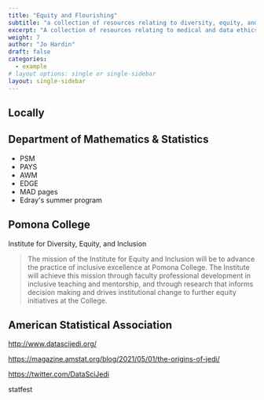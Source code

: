 ```yaml
---
title: "Equity and Flourishing"
subtitle: "a collection of resources relating to diversity, equity, and inclusion initiatives"
excerpt: "A collection of resources relating to medical and data ethics"
weight: 7
author: "Jo Hardin"
draft: false
categories:
  - example
# layout options: single or single-sidebar
layout: single-sidebar
---
```


## Locally

## Department of Mathematics & Statistics

* PSM
* PAYS
* AWM
* EDGE
* MAD pages
* Edray's summer program

## Pomona College

Institute for Diversity, Equity, and Inclusion

> The mission of the Institute for Equity and Inclusion will be to advance the practice of inclusive excellence at Pomona College. The Institute will achieve this mission through faculty professional development in inclusive teaching and mentorship, and through research that informs decision making and drives institutional change to further equity initiatives at the College.

## American Statistical Association

http://www.datascijedi.org/

https://magazine.amstat.org/blog/2021/05/01/the-origins-of-jedi/

https://twitter.com/DataSciJedi

statfest
